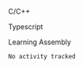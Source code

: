 <p>C/C++</p>
<p> Typescript</p>
<p>Learning Assembly</p>

<!--START_SECTION:waka-->

```text
No activity tracked
```

<!--END_SECTION:waka-->
